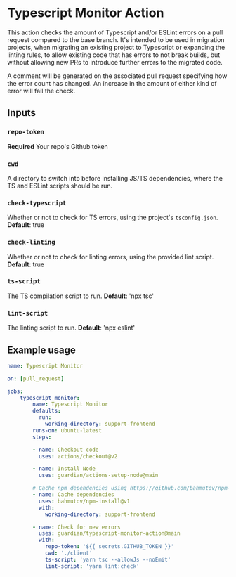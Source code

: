 # Typescript Monitor Action

This action checks the amount of Typescript and/or ESLint errors on a pull request compared to the base branch. It's intended to be used in migration projects, when migrating an existing project to Typescript or expanding the linting rules, to allow existing code that has errors to not break builds, but without allowing new PRs to introduce further errors to the migrated code.

A comment will be generated on the associated pull request specifying how the error count has changed. An increase in the amount of either kind of error will fail the check.

## Inputs

### `repo-token`

**Required** Your repo's Github token

### `cwd`

A directory to switch into before installing JS/TS dependencies, where the TS and ESLint scripts should be run.

### `check-typescript`

Whether or not to check for TS errors, using the project's `tsconfig.json`.
**Default**: true

### `check-linting`

Whether or not to check for linting errors, using the provided lint script.
**Default**: true

### `ts-script`

The TS compilation script to run.
**Default**: 'npx tsc'

### `lint-script`

The linting script to run.
**Default**: 'npx eslint'

## Example usage

```yaml
name: Typescript Monitor

on: [pull_request]

jobs:
    typescript_monitor:
        name: Typescript Monitor
        defaults:
          run:
            working-directory: support-frontend
        runs-on: ubuntu-latest
        steps:

        - name: Checkout code
          uses: actions/checkout@v2

        - name: Install Node
          uses: guardian/actions-setup-node@main

        # Cache npm dependencies using https://github.com/bahmutov/npm-install
        - name: Cache dependencies
          uses: bahmutov/npm-install@v1
          with:
            working-directory: support-frontend

        - name: Check for new errors
          uses: guardian/typescript-monitor-action@main
          with:
            repo-token: '${{ secrets.GITHUB_TOKEN }}'
            cwd: './client'
            ts-script: 'yarn tsc --allowJs --noEmit'
            lint-script: 'yarn lint:check'
```
